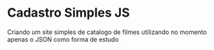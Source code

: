 # Cadastro Simples JS
 
Criando um site simples de catalogo de filmes utilizando no momento apenas o JSON como forma de estudo

